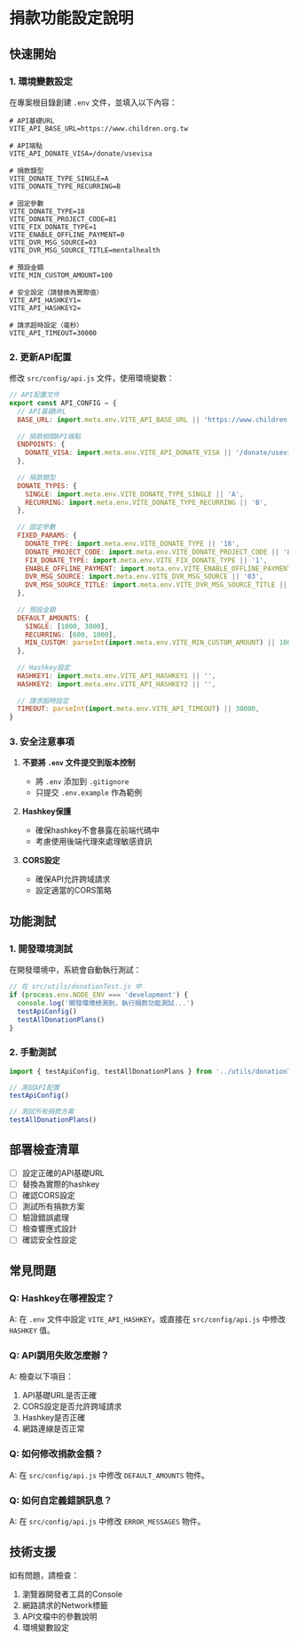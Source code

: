 # 捐款功能設定說明

## 快速開始

### 1. 環境變數設定

在專案根目錄創建 `.env` 文件，並填入以下內容：

```env
# API基礎URL
VITE_API_BASE_URL=https://www.children.org.tw

# API端點
VITE_API_DONATE_VISA=/donate/usevisa

# 捐款類型
VITE_DONATE_TYPE_SINGLE=A
VITE_DONATE_TYPE_RECURRING=B

# 固定參數
VITE_DONATE_TYPE=18
VITE_DONATE_PROJECT_CODE=81
VITE_FIX_DONATE_TYPE=1
VITE_ENABLE_OFFLINE_PAYMENT=0
VITE_DVR_MSG_SOURCE=03
VITE_DVR_MSG_SOURCE_TITLE=mentalhealth

# 預設金額
VITE_MIN_CUSTOM_AMOUNT=100

# 安全設定（請替換為實際值）
VITE_API_HASHKEY1=
VITE_API_HASHKEY2=

# 請求超時設定（毫秒）
VITE_API_TIMEOUT=30000
```

### 2. 更新API配置

修改 `src/config/api.js` 文件，使用環境變數：

```javascript
// API配置文件
export const API_CONFIG = {
  // API基礎URL
  BASE_URL: import.meta.env.VITE_API_BASE_URL || 'https://www.children.org.tw',
  
  // 捐款相關API端點
  ENDPOINTS: {
    DONATE_VISA: import.meta.env.VITE_API_DONATE_VISA || '/donate/usevisa',
  },
  
  // 捐款類型
  DONATE_TYPES: {
    SINGLE: import.meta.env.VITE_DONATE_TYPE_SINGLE || 'A',
    RECURRING: import.meta.env.VITE_DONATE_TYPE_RECURRING || 'B',
  },
  
  // 固定參數
  FIXED_PARAMS: {
    DONATE_TYPE: import.meta.env.VITE_DONATE_TYPE || '18',
    DONATE_PROJECT_CODE: import.meta.env.VITE_DONATE_PROJECT_CODE || '81',
    FIX_DONATE_TYPE: import.meta.env.VITE_FIX_DONATE_TYPE || '1',
    ENABLE_OFFLINE_PAYMENT: import.meta.env.VITE_ENABLE_OFFLINE_PAYMENT || '0',
    DVR_MSG_SOURCE: import.meta.env.VITE_DVR_MSG_SOURCE || '03',
    DVR_MSG_SOURCE_TITLE: import.meta.env.VITE_DVR_MSG_SOURCE_TITLE || 'mentalhealth',
  },
  
  // 預設金額
  DEFAULT_AMOUNTS: {
    SINGLE: [1000, 3000],
    RECURRING: [600, 1000],
    MIN_CUSTOM: parseInt(import.meta.env.VITE_MIN_CUSTOM_AMOUNT) || 100,
  },
  
  // Hashkey設定
  HASHKEY1: import.meta.env.VITE_API_HASHKEY1 || '',
  HASHKEY2: import.meta.env.VITE_API_HASHKEY2 || '',
  
  // 請求超時設定
  TIMEOUT: parseInt(import.meta.env.VITE_API_TIMEOUT) || 30000,
}
```

### 3. 安全注意事項

1. **不要將 `.env` 文件提交到版本控制**
   - 將 `.env` 添加到 `.gitignore`
   - 只提交 `.env.example` 作為範例

2. **Hashkey保護**
   - 確保hashkey不會暴露在前端代碼中
   - 考慮使用後端代理來處理敏感資訊

3. **CORS設定**
   - 確保API允許跨域請求
   - 設定適當的CORS策略

## 功能測試

### 1. 開發環境測試

在開發環境中，系統會自動執行測試：

```javascript
// 在 src/utils/donationTest.js 中
if (process.env.NODE_ENV === 'development') {
  console.log('開發環境檢測到，執行捐款功能測試...')
  testApiConfig()
  testAllDonationPlans()
}
```

### 2. 手動測試

```javascript
import { testApiConfig, testAllDonationPlans } from '../utils/donationTest'

// 測試API配置
testApiConfig()

// 測試所有捐款方案
testAllDonationPlans()
```

## 部署檢查清單

- [ ] 設定正確的API基礎URL
- [ ] 替換為實際的hashkey
- [ ] 確認CORS設定
- [ ] 測試所有捐款方案
- [ ] 驗證錯誤處理
- [ ] 檢查響應式設計
- [ ] 確認安全性設定

## 常見問題

### Q: Hashkey在哪裡設定？
A: 在 `.env` 文件中設定 `VITE_API_HASHKEY`，或直接在 `src/config/api.js` 中修改 `HASHKEY` 值。

### Q: API調用失敗怎麼辦？
A: 檢查以下項目：
1. API基礎URL是否正確
2. CORS設定是否允許跨域請求
3. Hashkey是否正確
4. 網路連線是否正常

### Q: 如何修改捐款金額？
A: 在 `src/config/api.js` 中修改 `DEFAULT_AMOUNTS` 物件。

### Q: 如何自定義錯誤訊息？
A: 在 `src/config/api.js` 中修改 `ERROR_MESSAGES` 物件。

## 技術支援

如有問題，請檢查：
1. 瀏覽器開發者工具的Console
2. 網路請求的Network標籤
3. API文檔中的參數說明
4. 環境變數設定
